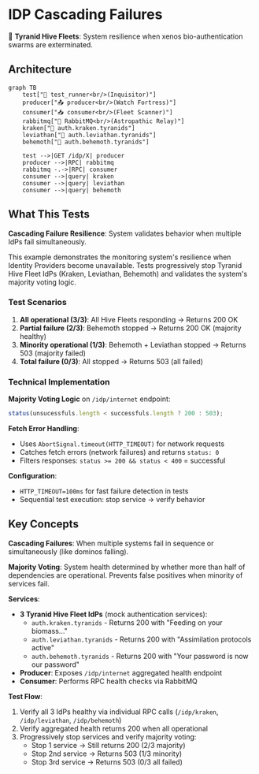 # IDP Cascading Failures

🦂 **Tyranid Hive Fleets**: System resilience when xenos bio-authentication swarms are exterminated.

## Architecture

```mermaid
graph TB
    test["🧪 test_runner<br/>(Inquisitor)"]
    producer["📤 producer<br/>(Watch Fortress)"]
    consumer["📥 consumer<br/>(Fleet Scanner)"]
    rabbitmq["🐰 RabbitMQ<br/>(Astropathic Relay)"]
    kraken["👾 auth.kraken.tyranids"]
    leviathan["👾 auth.leviathan.tyranids"]
    behemoth["👾 auth.behemoth.tyranids"]

    test -->|GET /idp/X| producer
    producer -->|RPC| rabbitmq
    rabbitmq -.->|RPC| consumer
    consumer -->|query| kraken
    consumer -->|query| leviathan
    consumer -->|query| behemoth
```

## What This Tests

**Cascading Failure Resilience**: System validates behavior when multiple IdPs fail simultaneously.

This example demonstrates the monitoring system's resilience when Identity Providers become unavailable. Tests progressively stop Tyranid Hive Fleet IdPs (Kraken, Leviathan, Behemoth) and validates the system's majority voting logic.

### Test Scenarios

1. **All operational (3/3)**: All Hive Fleets responding → Returns 200 OK
2. **Partial failure (2/3)**: Behemoth stopped → Returns 200 OK (majority healthy)
3. **Minority operational (1/3)**: Behemoth + Leviathan stopped → Returns 503 (majority failed)
4. **Total failure (0/3)**: All stopped → Returns 503 (all failed)

### Technical Implementation

**Majority Voting Logic** on `/idp/internet` endpoint:

```typescript
status(unsucessfuls.length < successfuls.length ? 200 : 503);
```

**Fetch Error Handling**:

- Uses `AbortSignal.timeout(HTTP_TIMEOUT)` for network requests
- Catches fetch errors (network failures) and returns `status: 0`
- Filters responses: `status >= 200 && status < 400` = successful

**Configuration**:

- `HTTP_TIMEOUT=100ms` for fast failure detection in tests
- Sequential test execution: stop service → verify behavior

## Key Concepts

**Cascading Failures**: When multiple systems fail in sequence or simultaneously (like dominos falling).

**Majority Voting**: System health determined by whether more than half of dependencies are operational. Prevents false positives when minority of services fail.

**Services**:

- **3 Tyranid Hive Fleet IdPs** (mock authentication services):
  - `auth.kraken.tyranids` - Returns 200 with "Feeding on your biomass..."
  - `auth.leviathan.tyranids` - Returns 200 with "Assimilation protocols active"
  - `auth.behemoth.tyranids` - Returns 200 with "Your password is now our password"
- **Producer**: Exposes `/idp/internet` aggregated health endpoint
- **Consumer**: Performs RPC health checks via RabbitMQ

**Test Flow**:

1. Verify all 3 IdPs healthy via individual RPC calls (`/idp/kraken`, `/idp/leviathan`, `/idp/behemoth`)
2. Verify aggregated health returns 200 when all operational
3. Progressively stop services and verify majority voting:
   - Stop 1 service → Still returns 200 (2/3 majority)
   - Stop 2nd service → Returns 503 (1/3 minority)
   - Stop 3rd service → Returns 503 (0/3 all failed)
